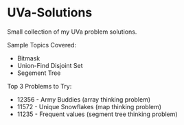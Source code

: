 # UVa-Solutions
Small collection of my UVa problem solutions.

Sample Topics Covered:
- Bitmask
- Union-Find Disjoint Set
- Segement Tree


Top 3 Problems to Try:
 - 12356 - Army Buddies        (array thinking problem)
 - 11572 - Unique Snowflakes   (map thinking problem)
 - 11235 - Frequent values     (segment tree thinking problem)
 
